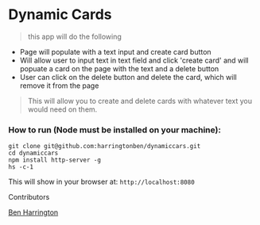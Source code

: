 # Dynamic Cards

> this app will do the following

* Page will populate with a text input and create card button
* Will allow user to input text in text field and click 'create card' and will popuate a card on the page with the text and a delete button
* User can click on the delete button and delete the card, which will remove it from the page

> This will allow you to create and delete cards with whatever text you would need on them.

### How to run (Node must be installed on your machine):

```
git clone git@github.com:harringtonben/dynamiccars.git
cd dynamiccars
npm install http-server -g
hs -c-1
```
This will show in your browser at: `http://localhost:8080`


Contributors

[Ben Harrington](https://github.com/harringtonben)
